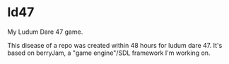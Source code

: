 # ld47
My Ludum Dare 47 game.

This disease of a repo was created within 48 hours for ludum dare 47.
It's based on berryJam, a "game engine"/SDL framework I'm working on.
